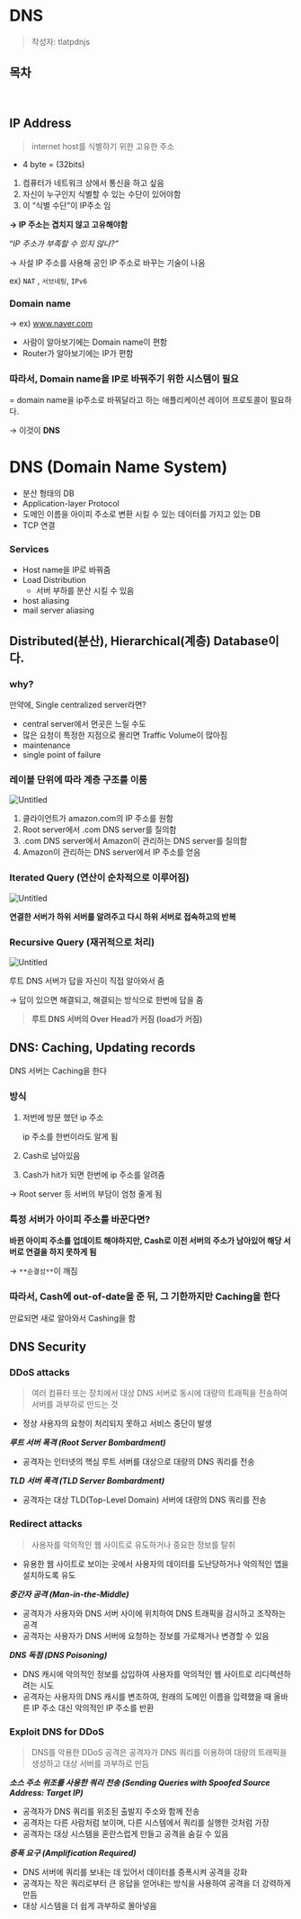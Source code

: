 # DNS

> 작성자: tlatpdnjs

## 목차

<br>

## IP Address

> internet host를 식별하기 위한 고유한 주소
> 
- 4 byte = (32bits)

1. 컴퓨터가 네트워크 상에서 통신을 하고 싶음
2. 자신이 누구인지 식별할 수 있는 수단이 있어야함
3. 이 “식별 수단”이 IP주소 임

**→ IP 주소는 겹치지 않고 고유해야함**

“*IP 주소가 부족할 수 있지 않나?”*

→ 사설 IP 주소를 사용해 공인 IP 주소로 바꾸는 기술이 나옴

ex) `NAT` , `서브네팅`, `IPv6` 

### Domain name

→ ex) www.naver.com

- 사람이 알아보기에는 Domain name이 편함
- Router가 알아보기에는 IP가 편함

### 따라서, Domain name을 IP로 바꿔주기 위한 시스템이 필요

= domain name을 ip주소로 바꿔달라고 하는 애플리케이션 레이어 프로토콜이 필요하다.

→ 이것이 **DNS**

# DNS (Domain Name System)

- 분산 형태의 DB
- Application-layer Protocol
- 도메인 이름을 아이피 주소로 변환 시킬 수 있는 데이터를 가지고 있는 DB
- TCP 연결

### Services

- Host name을 IP로 바꿔줌
- Load Distribution
    - 서버 부하를 분산 시킬 수 있음
- host aliasing
- mail server aliasing

## Distributed(분산), Hierarchical(계층) Database이다.

### why?

만약에, Single centralized server라면?

- central server에서 먼곳은 느릴 수도
- 많은 요청이 특정한 지점으로 몰리면 Traffic Volume이 많아짐
- maintenance
- single point of failure

### 레이블 단위에 따라 계층 구조를 이룸

![Untitled](DNS%20d9f67057f9dc48528f826a433b6942e3/Untitled.png)

1. 클라이언트가 amazon.com의 IP 주소를 원함
2. Root server에서 .com DNS server를 질의함
3. .com DNS server에서 Amazon이 관리하는 DNS server를 질의함
4. Amazon이 관리하는 DNS server에서 IP 주소를 얻음

### **Iterated Query (연산이 순차적으로 이루어짐)**

![Untitled](DNS%20d9f67057f9dc48528f826a433b6942e3/Untitled%201.png)

**연결한 서버가 하위 서버를 알려주고 다시 하위 서버로 접속하고의 반복**

### Recursive Query (재귀적으로 처리)

![Untitled](DNS%20d9f67057f9dc48528f826a433b6942e3/Untitled%202.png)

루트 DNS 서버가 답을 자신이 직접 알아와서 줌

→ 답이 있으면 해결되고, 해결되는 방식으로 한번에 답을 줌

> **루트 DNS 서버의 Over Head가 커짐 (load가 커짐)**
> 

## DNS: Caching, Updating records

DNS 서버는 Caching을 한다

### 방식

1. 저번에 방문 했던 ip 주소
    
    ip 주소를 한번이라도 알게 됨
    
2. Cash로 남아있음
3. Cash가 hit가 되면 한번에 ip 주소를 알려줌

→ Root server 등 서버의 부담이 엄청 줄게 됨

### **특정 서버가 아이피 주소를 바꾼다면?**

**바뀐 아이피 주소를 업데이트 해야하지만, Cash로 이전 서버의 주소가 남아있어 해당 서버로 연결을 하지 못하게 됨**

→ `**순결성**`이 깨짐

### 따라서, Cash에 out-of-date을 준 뒤, 그 기한까지만 Caching을 한다

만료되면 새로 알아와서 Cashing을 함

## DNS Security

### DDoS attacks

> 여러 컴퓨터 또는 장치에서 대상 DNS 서버로 동시에 대량의 트래픽을 전송하여 서버를 과부하로 만드는 것
> 
- 정상 사용자의 요청이 처리되지 못하고 서비스 중단이 발생

***루트 서버 폭격 (Root Server Bombardment)***

- 공격자는 인터넷의 핵심 루트 서버를 대상으로 대량의 DNS 쿼리를 전송

***TLD 서버 폭격 (TLD Server Bombardment)***

- 공격자는 대상 TLD(Top-Level Domain) 서버에 대량의 DNS 쿼리를 전송

### Redirect attacks

> 사용자를 악의적인 웹 사이트로 유도하거나 중요한 정보를 탈취
> 
- 유용한 웹 사이트로 보이는 곳에서 사용자의 데이터를 도난당하거나 악의적인 앱을 설치하도록 유도

***중간자 공격 (Man-in-the-Middle)***

- 공격자가 사용자와 DNS 서버 사이에 위치하여 DNS 트래픽을 감시하고 조작하는 공격
- 공격자는 사용자가 DNS 서버에 요청하는 정보를 가로채거나 변경할 수 있음

***DNS 독점 (DNS Poisoning)***

- DNS 캐시에 악의적인 정보를 삽입하여 사용자를 악의적인 웹 사이트로 리디렉션하려는 시도
- 공격자는 사용자의 DNS 캐시를 변조하여, 원래의 도메인 이름을 입력했을 때 올바른 IP 주소 대신 악의적인 IP 주소를 반환

### Exploit DNS for DDoS

> DNS를 악용한 DDoS 공격은 공격자가 DNS 쿼리를 이용하여 대량의 트래픽을 생성하고 대상 서버를 과부하로 만듬
> 

***소스 주소 위조를 사용한 쿼리 전송 (Sending Queries with Spoofed Source Address: Target IP)***

- 공격자가 DNS 쿼리를 위조된 출발지 주소와 함께 전송
- 공격자는 다른 사람처럼 보이며, 다른 시스템에서 쿼리를 실행한 것처럼 가장
- 공격자는 대상 시스템을 혼란스럽게 만들고 공격을 숨길 수 있음

***증폭 요구 (Amplification Required)***

- DNS 서버에 쿼리를 보내는 데 있어서 데이터를 증폭시켜 공격을 강화
- 공격자는 작은 쿼리로부터 큰 응답을 얻어내는 방식을 사용하여 공격을 더 강력하게 만듬
- 대상 시스템을 더 쉽게 과부하로 몰아넣음